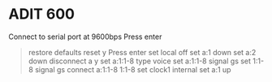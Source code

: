 # ADIT 600

Connect to serial port at 9600bps
Press enter
> restore defaults
reset
y
Press enter
set local off
set a:1 down
set a:2 down
disconnect a
y
set a:1:1-8 type voice
set a:1:1-8 signal gs
set 1:1-8 signal gs
connect a:1:1-8 1:1-8
set clock1 internal
set a:1 up